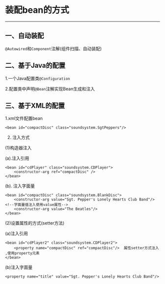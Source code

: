 # 装配bean的方式 #

---
## 一、自动装配 ##

`@Autowired`和`Component`注解(组件扫描、自动装配)

## 二、基于Java的配置 ##

1.一个Java配置类`@Configuration`

2.配置类中声明`@Bean`注解实现Bean生成和注入

## 三、基于XML的配置 ##

1.xml文件配置bean

```
<bean id="compactDisc" class="soundsystem.SgtPeppers"/>
```

2. 注入方式

(1)构造器注入

(a).注入引用

    <bean id="cdPlayer" class="soundsystem.CDPlayer">
        <constructor-arg ref="compactDisc" />  
	</bean>

(b). 注入字面量

    <bean id="compactDisc" class="soundsystem.BlankDisc">
	    <constructor-arg value="Sgt. Pepper's Lonely Hearts Club Band"/>  <!--字面量值注入使用value属性-->
	    <constructor-arg value="The Beatles"/>
	</bean>

(2)设置属性的方式(setter方法)

(a)注入引用

    <bean id="cdPlayer2" class="soundsystem.CDPlayer2">
        <property name="compactDisc" ref="compactDisc"/>  属性setter方式注入 ,使用property元素
    </bean>

(b)注入字面量

    <property name="title" value="Sgt. Pepper's Lonely Hearts Club Band"/>

